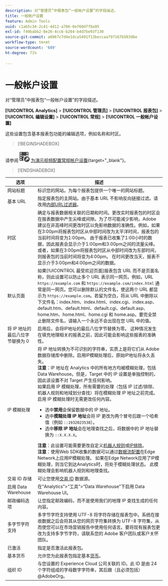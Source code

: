 ```yaml
---
description: 对“管理员”中报表包“一般帐户设置”的字段描述。
title: 一般帐户设置
feature: Admin Tools
uuid: c1ab5c34-2c41-4d12-a706-0e760dff8a95
exl-id: f49babb2-8e26-4cc6-b264-b4d7be93f130
source-git-commit: a6967c7d4e1dca5491f13beccaa797167b503d6e
workflow-type: tm+mt
source-wordcount: '689'
ht-degree: 71%

---
```


# 一般帐户设置

对“管理员”中报表包“一般帐户设置”的字段描述。

**[!UICONTROL Analytics]** > **[!UICONTROL 管理员]** > **[!UICONTROL 报表包]** > **[!UICONTROL 编辑设置]** > **[!UICONTROL 常规]** > **[!UICONTROL 一般帐户设置]**

这些设置包含基本报表包功能的编辑选项，例如名称和时区。


>[!BEGINSHADEBOX]

请参阅![VideoCheckedOut](/help/assets/icons/VideoCheckedOut.svg) [为演示视频配置常规帐户设置](https://video.tv.adobe.com/v/3411504/?quality=12&learn=on&captions=chi_hans){target="_blank"}。

>[!ENDSHADEBOX]

| 选项 | 描述 |
|--- |--- |
| 网站标题 | 标识您的网站。为每个报表包提供一个唯一的网站标题。 |
| 基本 URL | 指定报表包的主网站。由于基本 URL 不影响反向链接过滤。请改用[内部URL过滤器](/help/admin/tools/manage-rs/edit-settings/general/internal-url-filter-admin.md)。 |
| 时区 | 确定与报表数据相关联的日期和时间。更改实时报表包的时区会在报表数据中产生尖峰或间隙。为了尽可能减少影响，Adobe 建议在非高峰时间更改时区以免影响数据的准确性。例如，如果在3:00pm将报表包时区从中部时间改为太平洋时间，报表包的当前时间将变为1:00pm。 由于报表已收集了1:00小时的数据，因此报表会显示介于1:00pm和3:00pm之间的流量尖峰。  或者，如果在3:00pm将报表包时区从中部时间改为东部时间，则报表包的当前时间将变为4:00pm。 在时间更改当天，报表不显示介于3:00pm和4:00pm之间的数据。 |
| 默认页面 | 如果[!UICONTROL 最受欢迎页面]报表包含 URL 而不是页面名称，则此设置可以防止多个 URL 表示同一网页。例如，URL `https://example.com` 和 `https://example.com/index.html` 通常是同一网页。您可以删除默认的文件名，使这两个 URL 都显示为 `https://example.com`。若留为空白，将从 URL 中删除以下文件名：index.htm、index.html、index.cgi、index.asp、default.htm、default.html、default.cgi、default.asp、home.htm、home.html、home.cgi 和 home.asp。要完全禁止删除文件名，请输入一个永远不会出现在您 URL 中的值。 |
| 将 IP 地址的最后八位字节替换为 0 | 启用后，会将IP地址的最后八位字节替换为零。 这种情况发生在填充地理相关的报表之前，因此可能会影响这些报表的准确性。 |
| IP 模糊处理 | 将 IP 地址转换为不可识别的字符串，实质上是将它们从 Adobe 数据存储库中删除。启用IP模糊处理后，原始IP地址将永久丢失。<br> **注意**：IP 地址在 Analytics 中的所有地方均被模糊处理，包括 Data Warehouse。但是，Target 中的 IP 设置是单独控制的，因此该设置不对 Target 产生任何影响。<br>如果启用 IP 模糊处理，所有需要的处理（包括 IP 过滤/排除、机器人规则和地域划分查找）将在模糊处理 IP 地址之前完成。启用 IP 模糊处理时无需更改任何内容。<ul><li>选中&#x200B;**禁用**&#x200B;会保留数据中的 IP 地址。</li><li>选中&#x200B;**模糊处理 IP 地址**&#x200B;会将 IP 更改为两个冒号后跟一个哈希值（例如 `::1932023538`）。</li><li>选中&#x200B;**移除 IP 地址**&#x200B;会在地理查找之后，将数据中的 IP 地址替换为 `::X.X.X.X`。</li></ul>**注意**：此设置可能需要更改自定义[机器人规则](/help/admin/tools/manage-rs/edit-settings/general/bot-removal/bot-rules.md)或[IP排除](/help/admin/tools/exclude-ip.md)。<br> **注意**：使用Web SDK收集的数据可以通过[数据流配置](https://experienceleague.adobe.com/docs/experience-platform/datastreams/configure.html?lang=zh-Hans#@advanced-options)在Edge Network上应用IP模糊处理。 如果在Edge Network应用了IP模糊处理，则当它到达Analytics时，将处于模糊处理状态。 此模糊处理会影响机器人规则和地理查找。 |
| 交易 ID 存储 | 可让您使用[交易 ID](/help/import/data-sources/transactionid.md) 数据源。 |
| 启用 Data Warehouse | 在“Analytics”>“工具”>“Data Warehouse”下启用 Data Warehouse UI。 |
| 邮政编码选项 | 让您指定邮政编码，而不是使用我们的地理 IP 查找生成的任何内容。 |
| 多字节字符支持 | 多字节字符支持使用 UTF-8 将字符存储在报表包中。系统在接收数据之后会将其从您的网页字符集转换为 UTF-8 字符集，从而使您可以在市场营销报告中使用任何语言。要将现有报表包更改为支持多字节字符，请联系您的 Adobe 客户团队或客户关怀团队。 |
| 已激活 | 指定是否激活此报表包。 |
| 基本货币 | 允许您为此报表包指定基本[货币](/help/implement/vars/config-vars/currencycode.md)。 |
| 组织 ID | 与您设置的 Experience Cloud 公司关联的 ID。此 ID 是由 24 个字符组成的字母数字字符串，其后跟（且必须包括）@AdobeOrg。 |
